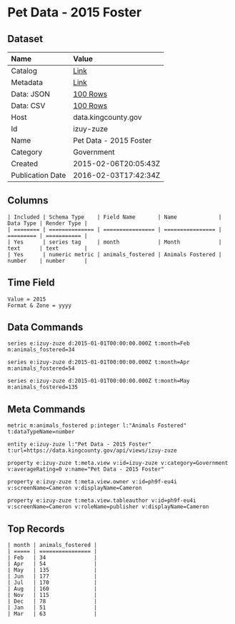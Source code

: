 # Pet Data - 2015 Foster

## Dataset

| Name | Value |
| :--- | :---- |
| Catalog | [Link](https://catalog.data.gov/dataset/pet-data-2015-foster) |
| Metadata | [Link](https://data.kingcounty.gov/api/views/izuy-zuze) |
| Data: JSON | [100 Rows](https://data.kingcounty.gov/api/views/izuy-zuze/rows.json?max_rows=100) |
| Data: CSV | [100 Rows](https://data.kingcounty.gov/api/views/izuy-zuze/rows.csv?max_rows=100) |
| Host | data.kingcounty.gov |
| Id | izuy-zuze |
| Name | Pet Data - 2015 Foster |
| Category | Government |
| Created | 2015-02-06T20:05:43Z |
| Publication Date | 2016-02-03T17:42:34Z |

## Columns

```ls
| Included | Schema Type    | Field Name       | Name             | Data Type | Render Type |
| ======== | ============== | ================ | ================ | ========= | =========== |
| Yes      | series tag     | month            | Month            | text      | text        |
| Yes      | numeric metric | animals_fostered | Animals Fostered | number    | number      |
```

## Time Field

```ls
Value = 2015
Format & Zone = yyyy
```

## Data Commands

```ls
series e:izuy-zuze d:2015-01-01T00:00:00.000Z t:month=Feb m:animals_fostered=34

series e:izuy-zuze d:2015-01-01T00:00:00.000Z t:month=Apr m:animals_fostered=54

series e:izuy-zuze d:2015-01-01T00:00:00.000Z t:month=May m:animals_fostered=135
```

## Meta Commands

```ls
metric m:animals_fostered p:integer l:"Animals Fostered" t:dataTypeName=number

entity e:izuy-zuze l:"Pet Data - 2015 Foster" t:url=https://data.kingcounty.gov/api/views/izuy-zuze

property e:izuy-zuze t:meta.view v:id=izuy-zuze v:category=Government v:averageRating=0 v:name="Pet Data - 2015 Foster"

property e:izuy-zuze t:meta.view.owner v:id=ph9f-eu4i v:screenName=Cameron v:displayName=Cameron

property e:izuy-zuze t:meta.view.tableauthor v:id=ph9f-eu4i v:screenName=Cameron v:roleName=publisher v:displayName=Cameron
```

## Top Records

```ls
| month | animals_fostered | 
| ===== | ================ | 
| Feb   | 34               | 
| Apr   | 54               | 
| May   | 135              | 
| Jun   | 177              | 
| Jul   | 170              | 
| Aug   | 160              | 
| Nov   | 115              | 
| Dec   | 78               | 
| Jan   | 51               | 
| Mar   | 63               | 
```